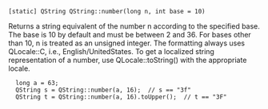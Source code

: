 
```
[static] QString QString::number(long n, int base = 10)
```
Returns a string equivalent of the number n according to the specified base.
The base is 10 by default and must be between 2 and 36. For bases other than 10, n is treated as an unsigned integer.
The formatting always uses QLocale::C, i.e., English/UnitedStates. To get a localized string representation of a number, use QLocale::toString() with the appropriate locale.
```
  long a = 63;
  QString s = QString::number(a, 16);  // s == "3f"
  QString t = QString::number(a, 16).toUpper();  // t == "3F"
```
